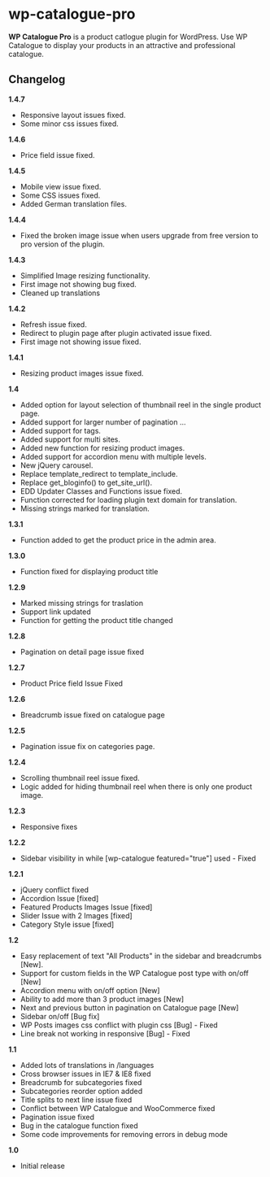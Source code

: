 wp-catalogue-pro
================
**WP Catalogue Pro** is a product catlogue plugin for WordPress. Use WP Catalogue to display your products in an attractive and professional catalogue.

Changelog
-------

**1.4.7**
* Responsive layout issues fixed.
* Some minor css issues fixed.

**1.4.6**
* Price field issue fixed.

**1.4.5**
* Mobile view issue fixed.
* Some CSS issues fixed.
* Added German translation files.

**1.4.4**
* Fixed the broken image issue when users upgrade from free version to pro version of the plugin.

**1.4.3**
* Simplified Image resizing functionality.
* First image not showing bug fixed.
* Cleaned up translations

**1.4.2**
* Refresh issue fixed.
* Redirect to plugin page after plugin activated issue fixed.
* First image not showing issue fixed.

**1.4.1**
* Resizing product images issue fixed.

**1.4**
* Added option for layout selection of thumbnail reel in the single product page.
* Added support for larger number of pagination ...
* Added support for tags.
* Added support for multi sites.
* Added new function for resizing product images.
* Added support for accordion menu with multiple levels.
* New jQuery carousel.
* Replace template_redirect to template_include.
* Replace get_bloginfo() to get_site_url().
* EDD Updater Classes and Functions issue fixed.
* Function corrected for loading plugin text domain for translation.
* Missing strings marked for translation. 

**1.3.1**
* Function added to get the product price in the admin area.

**1.3.0**
* Function fixed for displaying product title

**1.2.9**
* Marked missing strings for traslation
* Support link updated
* Function for getting the product title changed

**1.2.8**
* Pagination on detail page issue fixed

**1.2.7**
* Product Price field Issue Fixed

**1.2.6**
* Breadcrumb issue fixed on catalogue page

**1.2.5**
* Pagination issue fix on categories page.

**1.2.4**
* Scrolling thumbnail reel issue fixed.
* Logic added for hiding thumbnail reel when there is only one product image.

**1.2.3**
* Responsive fixes

**1.2.2**
* Sidebar visibility in while [wp-catalogue featured="true"] used - Fixed

**1.2.1**
* jQuery conflict fixed
* Accordion Issue [fixed]
* Featured Products Images Issue	[fixed]
* Slider Issue with 2 Images	[fixed]
* Category Style issue	[fixed]

**1.2**
* Easy replacement of text "All Products" in the sidebar and breadcrumbs [New].
* Support for custom fields in the WP Catalogue post type with on/off [New]
* Accordion menu with on/off option [New]
* Ability to add more than 3 product images [New]
* Next and previous button in pagination on Catalogue page [New]
* Sidebar on/off [Bug fix]
* WP Posts images css conflict with plugin css [Bug] - Fixed
* Line break not working in responsive [Bug] - Fixed

**1.1**
* Added lots of translations in /languages
* Cross browser issues in IE7 & IE8 fixed
* Breadcrumb for subcategories fixed
* Subcategories reorder option added
* Title splits to next line issue fixed
* Conflict between WP Catalogue and WooCommerce fixed
* Pagination issue fixed
* Bug in the catalogue function fixed
* Some code improvements for removing errors in debug mode

**1.0**
* Initial release
